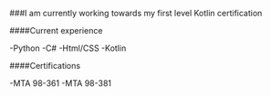 ###I am currently working towards my first level Kotlin certification

####Current experience

-Python
-C#
-Html/CSS
-Kotlin

####Certifications

-MTA 98-361
-MTA 98-381
